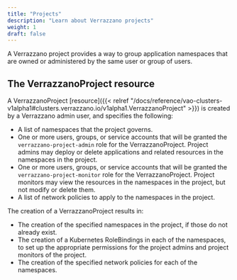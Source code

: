 ```yaml
---
title: "Projects"
description: "Learn about Verrazzano projects"
weight: 1
draft: false
---
```


A Verrazzano project provides a way to group application namespaces that are owned or administered by the same user or
group of users.

## The VerrazzanoProject resource

A VerrazzanoProject [resource]({{< relref "/docs/reference/vao-clusters-v1alpha1#clusters.verrazzano.io/v1alpha1.VerrazzanoProject" >}}) is created by
  a Verrazzano admin user, and specifies the following:

- A list of namespaces that the project governs.
- One or more users, groups, or service accounts that will be granted the `verrazzano-project-admin` role for the
      VerrazzanoProject. Project admins may deploy or delete applications and related resources in the namespaces
      in the project.
- One or more users, groups, or service accounts that will be granted the `verrazzano-project-monitor` role for the
      VerrazzanoProject. Project monitors may view the resources in the namespaces in the project, but not modify
      or delete them.
- A list of network policies to apply to the namespaces in the project.

The creation of a VerrazzanoProject results in:
- The creation of the specified namespaces in the project, if those do not already exist.
- The creation of a Kubernetes RoleBindings in each of the namespaces, to set up the appropriate
  permissions for the project admins and project monitors of the project.
- The creation of the specified network policies for each of the namespaces.
